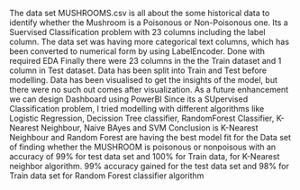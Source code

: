 The data set MUSHROOMS.csv is all about the some historical data to identify whether the Mushroom is a Poisonous or Non-Poisonous one. 
Its a Suervised Classification problem with 23 columns including the label column. The data set was having more categorical text columns, which has been converted to numerical form by using LabelEncoder. 
Done with required EDA
Finally there were 23 columns in the the Train dataset and 1 column in Test dataset.
Data has been split into Train and Test before modelling.
Data has been visualised to get the insights of the model, but there were no such out comes after visualization.
As a future enhancement we can design Dashboard using PowerBI
Since its a SUpervised Classification problem, I tried modelling with different algorithms like Logistic Regression, Decission Tree classifier, RandomForest Classifier, K-Nearest Neighbour, Naive BAyes and SVM
Conclusion is K-Nearest Neighbour and Random Forest are having the best model fit for the Data set of finding whether the MUSHROOM is poisonous or nonpoisous with an accuracy of 99% for test data set and 100% for Train data, for K-Nearest neighbor algorithm. 99% accuracy gained for the test data set and 98% for Train data set for Random Forest classifier algorithm
